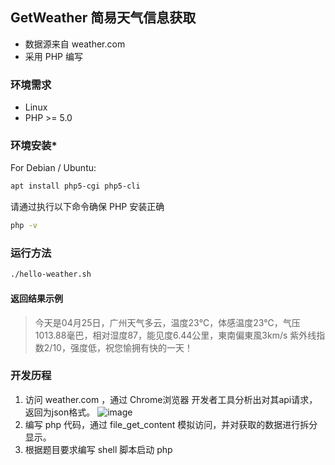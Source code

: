 ## GetWeather 简易天气信息获取
- 数据源来自 weather.com
- 采用 PHP 编写

### 环境需求
- Linux
- PHP >= 5.0

### 环境安装*
For Debian / Ubuntu:
```bash
apt install php5-cgi php5-cli
```
请通过执行以下命令确保 PHP 安装正确
```bash
php -v
```

### 运行方法
```bash
./hello-weather.sh
```

#### 返回结果示例
> 今天是04月25日，广州天气多云，温度23℃，体感温度23℃，气压1013.88毫巴，相对湿度87，能见度6.44公里，東南偏東風3km/s 紫外线指数2/10，强度低，祝您愉拥有快的一天！

### 开发历程
1. 访问 weather.com ，通过 Chrome浏览器 开发者工具分析出对其api请求，返回为json格式。
![image](https://raw.githubusercontent.com/scau-sidc/git-takeoff-2017/dev-Rytia/screenshot_1.png)
2. 编写 php 代码，通过 file_get_content 模拟访问，并对获取的数据进行拆分显示。
3. 根据题目要求编写 shell 脚本启动 php